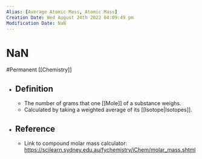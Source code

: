 ```yaml
---
Alias: [Average Atomic Mass, Atomic Mass]
Creation Date: Wed August 24th 2022 04:09:49 pm 
Modification Date: NaN
---
```

# NaN
#Permanent [[Chemistry]]

- ## Definition
	- The number of grams that one [[Mole]] of a substance weighs.
	- Calculated by taking a weighted average of its [[Isotope|Isotopes]].
- ## Reference
	- Link to compound molar mass calculator: https://scilearn.sydney.edu.au/fychemistry/iChem/molar_mass.shtml